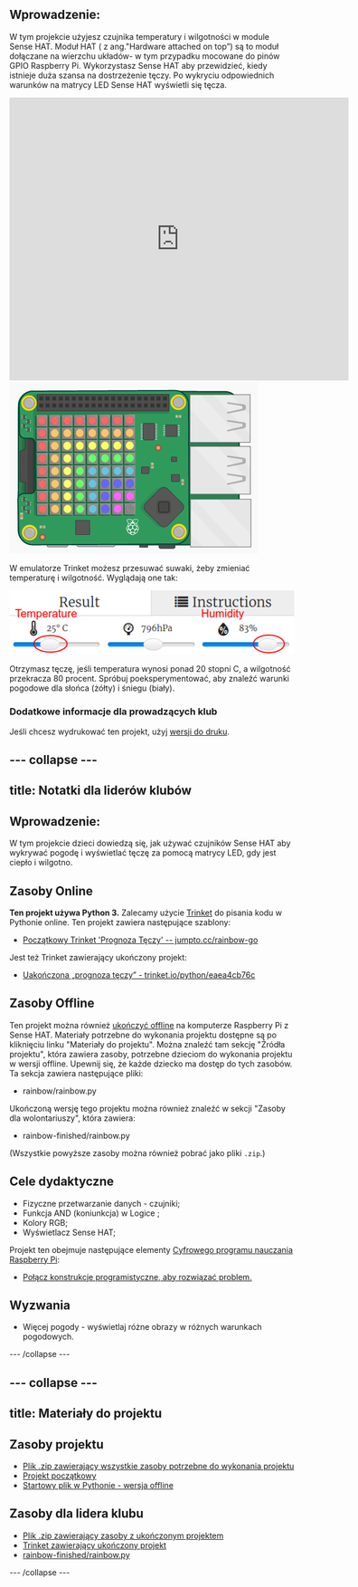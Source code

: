 ## Wprowadzenie:

W tym projekcie użyjesz czujnika temperatury i wilgotności w module Sense HAT. Moduł HAT ( z ang."Hardware attached on top”) są to moduł dołączane na wierzchu układów- w tym przypadku mocowane do pinów GPIO Raspberry Pi. Wykorzystasz Sense HAT aby przewidzieć, kiedy istnieje duża szansa na dostrzeżenie tęczy. Po wykryciu odpowiednich warunków na matrycy LED Sense HAT wyświetli się tęcza.

<div class="trinket">
  <iframe src="https://trinket.io/embed/python/eaea4cb76c?outputOnly=true&start=result" width="600" height="500" frameborder="0" marginwidth="0" marginheight="0" allowfullscreen mark="crwd-mark">
</iframe> <img src="images/rainbow-final.png" />
</div>

W emulatorze Trinket możesz przesuwać suwaki, żeby zmieniać temperaturę i wilgotność. Wyglądają one tak:

![zrzut ekranu](images/rainbow-sliders.png)

Otrzymasz tęczę, jeśli temperatura wynosi ponad 20 stopni C, a wilgotność przekracza 80 procent. Spróbuj poeksperymentować, aby znaleźć warunki pogodowe dla słońca (żółty) i śniegu (biały).

### Dodatkowe informacje dla prowadzących klub

Jeśli chcesz wydrukować ten projekt, użyj [wersji do druku](https://projects.raspberrypi.org/en/projects/rainbow-predictor/print).

## \--- collapse \---

## title: Notatki dla liderów klubów

## Wprowadzenie:

W tym projekcie dzieci dowiedzą się, jak używać czujników Sense HAT aby wykrywać pogodę i wyświetlać tęczę za pomocą matrycy LED, gdy jest ciepło i wilgotno.

## Zasoby Online

**Ten projekt używa Python 3.** Zalecamy użycie [Trinket](https://trinket.io/) do pisania kodu w Pythonie online. Ten projekt zawiera następujące szablony:

* [Początkowy Trinket 'Prognoza Tęczy' -- jumpto.cc/rainbow-go](http://jumpto.cc/rainbow-go)

Jest też Trinket zawierający ukończony projekt:

* [Uakończona „prognoza tęczy” - trinket.io/python/eaea4cb76c](https://trinket.io/python/eaea4cb76c)

## Zasoby Offline

Ten projekt można również [ukończyć offline](https://www.codeclubprojects.org/en-GB/resources/physical-sense-hat/) na komputerze Raspberry Pi z Sense HAT. Materiały potrzebne do wykonania projektu dostępne są po kliknięciu linku "Materiały do projektu". Można znaleźć tam sekcję "Źródła projektu", która zawiera zasoby, potrzebne dzieciom do wykonania projektu w wersji offline. Upewnij się, że każde dziecko ma dostęp do tych zasobów. Ta sekcja zawiera następujące pliki:

* rainbow/rainbow.py

Ukończoną wersję tego projektu można również znaleźć w sekcji "Zasoby dla wolontariuszy", która zawiera:

* rainbow-finished/rainbow.py

(Wszystkie powyższe zasoby można również pobrać jako pliki `.zip`.)

## Cele dydaktyczne

* Fizyczne przetwarzanie danych - czujniki;
* Funkcja AND (koniunkcja) w Logice ; 
* Kolory RGB;
* Wyświetlacz Sense HAT;

Projekt ten obejmuje następujące elementy [Cyfrowego programu nauczania Raspberry Pi](http://rpf.io/curriculum):

* [Połącz konstrukcje programistyczne, aby rozwiązać problem.](https://www.raspberrypi.org/curriculum/programming/builder)

## Wyzwania

* Więcej pogody - wyświetlaj różne obrazy w różnych warunkach pogodowych. 

\--- /collapse \---

## \--- collapse \---

## title: Materiały do projektu

## Zasoby projektu

* [Plik .zip zawierający wszystkie zasoby potrzebne do wykonania projektu](resources/rainbow-project-resources.zip)
* [Projekt początkowy](http://jumpto.cc/rainbow-go)
* [Startowy plik w Pythonie - wersja offline](resources/rainbow-rainbow.py)

## Zasoby dla lidera klubu

* [Plik .zip zawierający zasoby z ukończonym projektem](resources/rainbow-volunteer-resources.zip)
* [Trinket zawierający ukończony projekt](https://trinket.io/python/eaea4cb76c)
* [rainbow-finished/rainbow.py](resources/rainbow-final-rainbow.py)

\--- /collapse \---